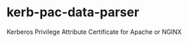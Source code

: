 kerb-pac-data-parser
====================

Kerberos Privilege Attribute Certificate for Apache or NGINX
